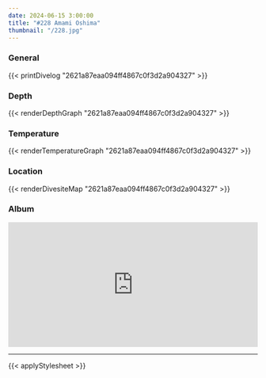 ```yaml
---
date: 2024-06-15 3:00:00
title: "#228 Amami Oshima"
thumbnail: "/228.jpg"
---
```


### General

{{< printDivelog "2621a87eaa094ff4867c0f3d2a904327" >}}

### Depth

{{< renderDepthGraph "2621a87eaa094ff4867c0f3d2a904327" >}}

### Temperature

{{< renderTemperatureGraph "2621a87eaa094ff4867c0f3d2a904327" >}}

### Location

{{< renderDivesiteMap "2621a87eaa094ff4867c0f3d2a904327" >}}

### Album

<div class='lr_embed' style='position: relative; padding-bottom: 50%; height: 0; overflow: hidden;'><iframe id='iframe' src='https://lightroom.adobe.com/embed/shares/e53a8e4ba8b544c8994481a0db767fc1/slideshow?background_color=%232D2D2D&color=%23999999' frameborder='0'style='width:100%; height:100%; position: absolute; top:0; left:0;' ></iframe></div>

---

{{< applyStylesheet >}}
